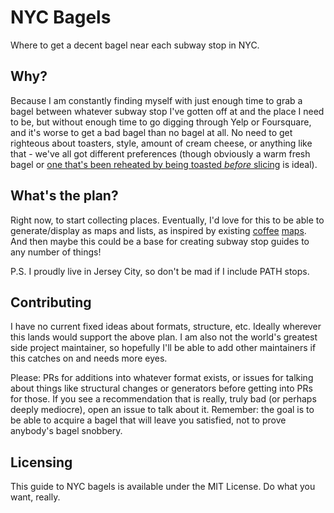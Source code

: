 # NYC Bagels
Where to get a decent bagel near each subway stop in NYC.

## Why?
Because I am constantly finding myself with just enough time to grab a bagel between whatever subway stop I've gotten off at and the place I need to be, but without enough time to go digging through Yelp or Foursquare, and it's worse to get a bad bagel than no bagel at all. No need to get righteous about toasters, style, amount of cream cheese, or anything like that - we've all got different preferences (though obviously a warm fresh bagel or [one that's been reheated by being toasted *before* slicing](http://www.seriouseats.com/2015/09/how-to-reheat-old-bagels.html) is ideal).

## What's the plan?
Right now, to start collecting places. Eventually, I'd love for this to be able to generate/display as maps and lists, as inspired by existing [coffee](http://gothamist.com/2014/02/13/nyc_coffee_map.php) [maps](https://www.thrillist.com/drink/new-york/the-nyc-coffee-shop-subway-map). And then maybe this could be a base for creating subway stop guides to any number of things!

P.S. I proudly live in Jersey City, so don't be mad if I include PATH stops.

## Contributing
I have no current fixed ideas about formats, structure, etc. Ideally wherever this lands would support the above plan. I am also not the world's greatest side project maintainer, so hopefully I'll be able to add other maintainers if this catches on and needs more eyes.

Please: PRs for additions into whatever format exists, or issues for talking about things like structural changes or generators before getting into PRs for those. If you see a recommendation that is really, truly bad (or perhaps deeply mediocre), open an issue to talk about it. Remember: the goal is to be able to acquire a bagel that will leave you satisfied, not to prove anybody's bagel snobbery.

## Licensing

This guide to NYC bagels is available under the MIT License. Do what you want, really.
